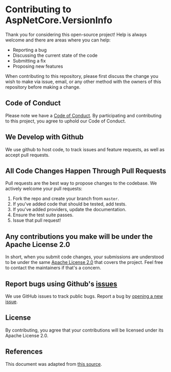 # Contributing to AspNetCore.VersionInfo

Thank you for considering this open-source project! Help is always welcome and there are areas where you can help:

- Reporting a bug
- Discussing the current state of the code
- Submitting a fix
- Proposing new features

When contributing to this repository, please first discuss the change you wish to make via issue, email, or any other method with the owners of this repository before making a change.

## Code of Conduct
Please note we have a [Code of Conduct](https://github.com/salem84/AspNetCore.VersionInfo/blob/master/CODE-OF-CONDUCT.md).
By participating and contributing to this project, you agree to uphold our Code of Conduct.

## We Develop with Github
We use github to host code, to track issues and feature requests, as well as accept pull requests.

## All Code Changes Happen Through Pull Requests
Pull requests are the best way to propose changes to the codebase. We actively welcome your pull requests:

1. Fork the repo and create your branch from `master`.
2. If you've added code that should be tested, add tests.
3. If you've added providers, update the documentation.
4. Ensure the test suite passes.
5. Issue that pull request!

## Any contributions you make will be under the Apache License 2.0
In short, when you submit code changes, your submissions are understood to be under the same [Apache License 2.0](https://choosealicense.com/licenses/apache-2.0/) that covers the project. Feel free to contact the maintainers if that's a concern.

## Report bugs using Github's [issues](https://github.com/salem84/AspNetCore.VersionInfo/issues)
We use GitHub issues to track public bugs. Report a bug by [opening a new issue](https://github.com/salem84/AspNetCore.VersionInfo/issues/new).

## License
By contributing, you agree that your contributions will be licensed under its Apache License 2.0.

## References
This document was adapted from [this source](https://gist.github.com/briandk/3d2e8b3ec8daf5a27a62).